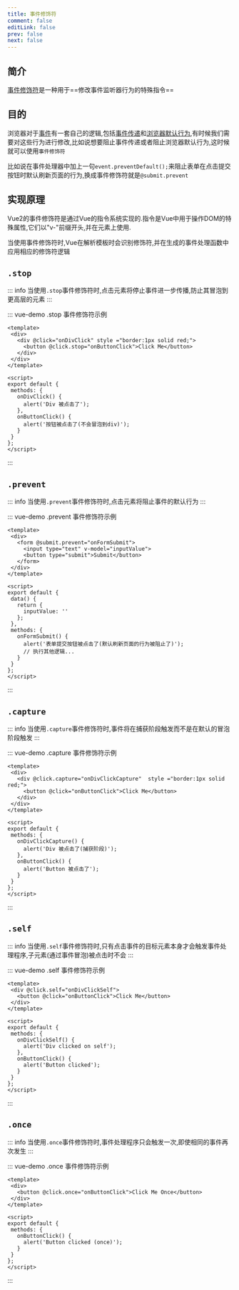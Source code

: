 ```yaml
---
title: 事件修饰符
comment: false
editLink: false
prev: false
next: false
---
```


## 简介

[事件修饰符](https://cn.vuejs.org/guide/essentials/event-handling.html#event-modifiers)是一种用于==修改事件监听器行为的特殊指令==

## 目的

浏览器对于[事件](https://developer.mozilla.org/zh-CN/docs/Web/API/Event)有一套自己的逻辑,包括[事件传递](../Javascript/事件.md#事件传递)和[浏览器默认行为](../Javascript/事件.md#浏览器默认行为),有时候我们需要对这些行为进行修改,比如说想要阻止事件传递或者阻止浏览器默认行为,这时候就可以使用``事件修饰符``

比如说在事件处理器中加上一句```event.preventDefault();```来阻止表单在点击提交按钮时默认刷新页面的行为,换成事件修饰符就是```@submit.prevent```


## 实现原理

Vue2的事件修饰符是通过Vue的指令系统实现的.指令是Vue中用于操作DOM的特殊属性,它们以"v-"前缀开头,并在元素上使用.

当使用事件修饰符时,Vue在解析模板时会识别修饰符,并在生成的事件处理函数中应用相应的修饰符逻辑


## ``.stop``


::: info
当使用``.stop``事件修饰符时,点击元素将停止事件进一步传播,防止其冒泡到更高层的元素
:::


::: vue-demo .stop 事件修饰符示例
 
 ```vue
<template>
  <div>
    <div @click="onDivClick" style ="border:1px solid red;">
      <button @click.stop="onButtonClick">Click Me</button>
    </div>
  </div>
</template>

<script>
export default {
  methods: {
    onDivClick() {
      alert('Div 被点击了');
    },
    onButtonClick() {
      alert('按钮被点击了(不会冒泡到div)');
    }
  }
};
</script>

 ```
:::

## ``.prevent``

::: info
当使用``.prevent``事件修饰符时,点击元素将阻止事件的默认行为
:::


::: vue-demo .prevent 事件修饰符示例
 
 ```vue
<template>
  <div>
    <form @submit.prevent="onFormSubmit">
      <input type="text" v-model="inputValue">
      <button type="submit">Submit</button>
    </form>
  </div>
</template>

<script>
export default {
  data() {
    return {
      inputValue: ''
    };
  },
  methods: {
    onFormSubmit() {
      alert('表单提交按钮被点击了(默认刷新页面的行为被阻止了)');
      // 执行其他逻辑...
    }
  }
};
</script>

 ```
:::

## ``.capture``

::: info
当使用``.capture``事件修饰符时,事件将在捕获阶段触发而不是在默认的冒泡阶段触发
:::


::: vue-demo .capture 事件修饰符示例
 
 ```vue
<template>
  <div>
    <div @click.capture="onDivClickCapture"  style ="border:1px solid red;">
      <button @click="onButtonClick">Click Me</button>
    </div>
  </div>
</template>

<script>
export default {
  methods: {
    onDivClickCapture() {
      alert('Div 被点击了(捕获阶段)');
    },
    onButtonClick() {
      alert('Button 被点击了');
    }
  }
};
</script>

 ```
:::

## ``.self``

::: info
当使用``.self``事件修饰符时,只有点击事件的目标元素本身才会触发事件处理程序,子元素(通过事件冒泡)被点击时不会
:::


::: vue-demo .self 事件修饰符示例
 
 ```vue
<template>
  <div @click.self="onDivClickSelf">
    <button @click="onButtonClick">Click Me</button>
  </div>
</template>

<script>
export default {
  methods: {
    onDivClickSelf() {
      alert('Div clicked on self');
    },
    onButtonClick() {
      alert('Button clicked');
    }
  }
};
</script>

 ```
:::

## ``.once``


::: info
当使用``.once``事件修饰符时,事件处理程序只会触发一次,即使相同的事件再次发生
:::


::: vue-demo .once 事件修饰符示例
 
 ```vue
<template>
  <div>
    <button @click.once="onButtonClick">Click Me Once</button>
  </div>
</template>

<script>
export default {
  methods: {
    onButtonClick() {
      alert('Button clicked (once)');
    }
  }
};
</script>

 ```
:::
